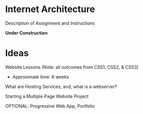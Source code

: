 # Internet Architecture
Description of Assignment and Instructions

**Under Construction**

# Ideas

Website Lessons (Note: all outcomes from CSS1, CSS2, & CSS3)
- Approximate time: 6 weeks

What are Hosting Services; and, what is a webserver?

Starting a Multiple Page Website Project

OPTIONAL: Progressive Web App, Portfolio
